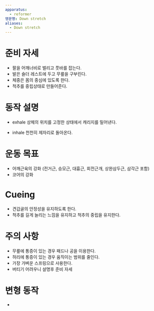 ```yaml
---
apparatus:
  - reformer
영문명: Down stretch
aliases:
  - Down stretch
---
```


# 준비 자세

- 팔을 어깨너비로 벌리고 풋바를 잡는다.
- 발은 숄더 레스트에 두고 무릎을 구부린다.
- 체중은 몸의 중심에 있도록 한다.
- 척추를 중립상태로 만들어준다.

# 동작 설명

- exhale 상체의 위치를 고정한 상태에서 캐리지를 밀어낸다.

- inhale 천천히 제자리로 돌아온다.

# 운동 목표

- 어깨근육의 강화 (전거근, 승모근, 대흉근, 회전근개, 상완삼두근, 삼각근 포함)
- 코어의 강화

# Cueing

- 견갑골의 안정성을 유지하도록 한다.
- 척추를 길게 늘리는 느낌을 유지하고 척추의 중립을 유지한다.

# 주의 사항

- 무릎에 통증이 있는 경우 패드나 공을 이용한다.
- 허리에 통증이 있는 경우 움직이는 범위를 줄인다.
- 가장 가벼운 스프링으로 사용한다.
- 버티기 어려우니 설명후 준비 자세

# 변형 동작

-
